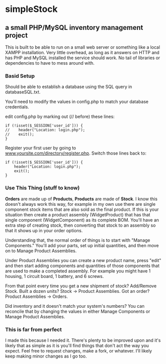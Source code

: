 # simpleStock
## a small PHP/MySQL inventory management project
This is built to be able to run on a small web server or something like a local XAMPP installation. Very little overhead, as long as it answers on HTTP and has PHP and MySQL installed the service should work. No tail of libraries or dependencies to have to mess around with.


### Basid Setup
Should be able to establish a database using the SQL query in databaseSQL.txt.

You'll need to modify the values in config.php to match your database credentials.

edit config.php by marking out (// before) these lines:
```
if (!isset($_SESSION['user_id'])) {
//    header("Location: login.php");
//    exit();
}
```
Register your first user by going to www.yoursite.com/directory/register.php.
Switch those lines back to:
```
if (!isset($_SESSION['user_id'])) {
    header("Location: login.php");
    exit();
}
```
### Use This Thing (stuff to know)
**Orders** are made up of **Products**, **Products** are made of **Stock**. I know this doesn't always work this way, for example in my own use there are single component stock items that are also sold as the final product. If this is your situation then create a product assembly (WidgetProduct) that has that single component (WidgetComponent) as its complete BOM. You'll have an extra step of creating stock, then converting that stock to an assembly so that it shows up in your order options.

Understanding that, the normal order of things is to start with "Manage Components." You'll add your parts, set up initial quantities, and then move on to Manage Product Assemblies.

Under Product Assemblies you can create a new product name, press "edit" and then start adding components and quantities of those components that are used to make a completed assembly. For example you might have 1 housing, 1 circuit board, 1 battery, and 6 screws.

From that point every time you get a new shipment of stock? Add/Remove Stock. Built a dozen units? Stock -> Product Assemblies. Got an order? Product Assemblies -> Orders.

Did inventory and it doesn't match your system's numbers? You can reconcile that by changing the values in either Manage Components or Manage Product Assemblies.

### This is far from perfect
I made this because I needed it. There's plenty to be improved upon and it's likely that as simple as it is you'll find things that don't act the way you expect. Feel free to request changes, make a fork, or whatever. I'll likely keep making minor changes as I go too.

